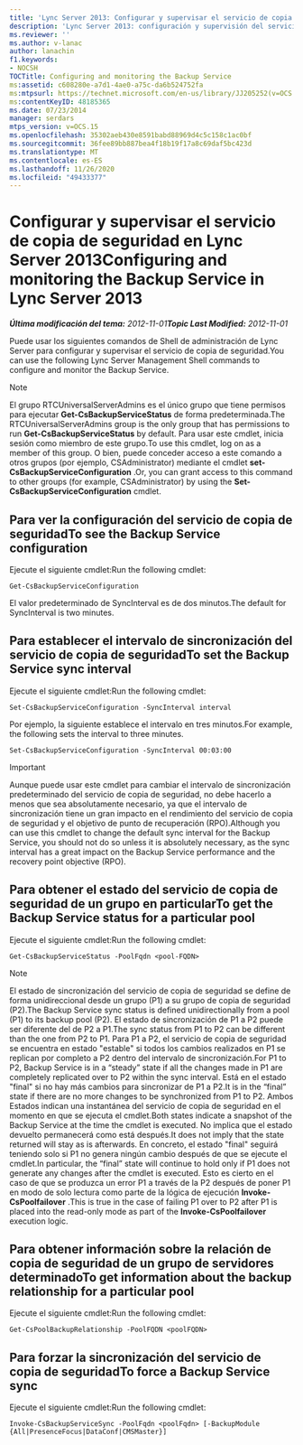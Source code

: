 ```yaml
---
title: 'Lync Server 2013: Configurar y supervisar el servicio de copia de seguridad'
description: 'Lync Server 2013: configuración y supervisión del servicio de copia de seguridad.'
ms.reviewer: ''
ms.author: v-lanac
author: lanachin
f1.keywords:
- NOCSH
TOCTitle: Configuring and monitoring the Backup Service
ms:assetid: c608280e-a7d1-4ae0-a75c-da6b524752fa
ms:mtpsurl: https://technet.microsoft.com/en-us/library/JJ205252(v=OCS.15)
ms:contentKeyID: 48185365
ms.date: 07/23/2014
manager: serdars
mtps_version: v=OCS.15
ms.openlocfilehash: 35302aeb430e8591babd88969d4c5c158c1ac0bf
ms.sourcegitcommit: 36fee89bb887bea4f18b19f17a8c69daf5bc423d
ms.translationtype: MT
ms.contentlocale: es-ES
ms.lasthandoff: 11/26/2020
ms.locfileid: "49433377"
---
```

# <a name="configuring-and-monitoring-the-backup-service-in-lync-server-2013"></a><span data-ttu-id="b9eac-103">Configurar y supervisar el servicio de copia de seguridad en Lync Server 2013</span><span class="sxs-lookup"><span data-stu-id="b9eac-103">Configuring and monitoring the Backup Service in Lync Server 2013</span></span>

<div data-xmlns="http://www.w3.org/1999/xhtml">

<div class="topic" data-xmlns="http://www.w3.org/1999/xhtml" data-msxsl="urn:schemas-microsoft-com:xslt" data-cs="https://msdn.microsoft.com/">

<div data-asp="https://msdn2.microsoft.com/asp">



</div>

<div id="mainSection">

<div id="mainBody"><span data-ttu-id="b9eac-104">

<span> </span></span><span class="sxs-lookup"><span data-stu-id="b9eac-104">

<span> </span></span></span>

<span data-ttu-id="b9eac-105">_**Última modificación del tema:** 2012-11-01_</span><span class="sxs-lookup"><span data-stu-id="b9eac-105">_**Topic Last Modified:** 2012-11-01_</span></span>

<span data-ttu-id="b9eac-106">Puede usar los siguientes comandos de Shell de administración de Lync Server para configurar y supervisar el servicio de copia de seguridad.</span><span class="sxs-lookup"><span data-stu-id="b9eac-106">You can use the following Lync Server Management Shell commands to configure and monitor the Backup Service.</span></span>

<div>


> [!NOTE]  
> <span data-ttu-id="b9eac-107">El grupo RTCUniversalServerAdmins es el único grupo que tiene permisos para ejecutar <STRONG>Get-CsBackupServiceStatus</STRONG> de forma predeterminada.</span><span class="sxs-lookup"><span data-stu-id="b9eac-107">The RTCUniversalServerAdmins group is the only group that has permissions to run <STRONG>Get-CsBackupServiceStatus</STRONG> by default.</span></span> <span data-ttu-id="b9eac-108">Para usar este cmdlet, inicia sesión como miembro de este grupo.</span><span class="sxs-lookup"><span data-stu-id="b9eac-108">To use this cmdlet, log on as a member of this group.</span></span> <span data-ttu-id="b9eac-109">O bien, puede conceder acceso a este comando a otros grupos (por ejemplo, CSAdministrator) mediante el cmdlet <STRONG>set-CsBackupServiceConfiguration</STRONG> .</span><span class="sxs-lookup"><span data-stu-id="b9eac-109">Or, you can grant access to this command to other groups (for example, CSAdministrator) by using the <STRONG>Set-CsBackupServiceConfiguration</STRONG> cmdlet.</span></span>



</div>

<div>

## <a name="to-see-the-backup-service-configuration"></a><span data-ttu-id="b9eac-110">Para ver la configuración del servicio de copia de seguridad</span><span class="sxs-lookup"><span data-stu-id="b9eac-110">To see the Backup Service configuration</span></span>

<span data-ttu-id="b9eac-111">Ejecute el siguiente cmdlet:</span><span class="sxs-lookup"><span data-stu-id="b9eac-111">Run the following cmdlet:</span></span>

    Get-CsBackupServiceConfiguration

<span data-ttu-id="b9eac-112">El valor predeterminado de SyncInterval es de dos minutos.</span><span class="sxs-lookup"><span data-stu-id="b9eac-112">The default for SyncInterval is two minutes.</span></span>

</div>

<div>

## <a name="to-set-the-backup-service-sync-interval"></a><span data-ttu-id="b9eac-113">Para establecer el intervalo de sincronización del servicio de copia de seguridad</span><span class="sxs-lookup"><span data-stu-id="b9eac-113">To set the Backup Service sync interval</span></span>

<span data-ttu-id="b9eac-114">Ejecute el siguiente cmdlet:</span><span class="sxs-lookup"><span data-stu-id="b9eac-114">Run the following cmdlet:</span></span>

    Set-CsBackupServiceConfiguration -SyncInterval interval

<span data-ttu-id="b9eac-115">Por ejemplo, la siguiente establece el intervalo en tres minutos.</span><span class="sxs-lookup"><span data-stu-id="b9eac-115">For example, the following sets the interval to three minutes.</span></span>

    Set-CsBackupServiceConfiguration -SyncInterval 00:03:00

<div>


> [!IMPORTANT]  
> <span data-ttu-id="b9eac-116">Aunque puede usar este cmdlet para cambiar el intervalo de sincronización predeterminado del servicio de copia de seguridad, no debe hacerlo a menos que sea absolutamente necesario, ya que el intervalo de sincronización tiene un gran impacto en el rendimiento del servicio de copia de seguridad y el objetivo de punto de recuperación (RPO).</span><span class="sxs-lookup"><span data-stu-id="b9eac-116">Although you can use this cmdlet to change the default sync interval for the Backup Service, you should not do so unless it is absolutely necessary, as the sync interval has a great impact on the Backup Service performance and the recovery point objective (RPO).</span></span>



</div>

</div>

<div>

## <a name="to-get-the-backup-service-status-for-a-particular-pool"></a><span data-ttu-id="b9eac-117">Para obtener el estado del servicio de copia de seguridad de un grupo en particular</span><span class="sxs-lookup"><span data-stu-id="b9eac-117">To get the Backup Service status for a particular pool</span></span>

<span data-ttu-id="b9eac-118">Ejecute el siguiente cmdlet:</span><span class="sxs-lookup"><span data-stu-id="b9eac-118">Run the following cmdlet:</span></span>

    Get-CsBackupServiceStatus -PoolFqdn <pool-FQDN>

<div>


> [!NOTE]  
> <span data-ttu-id="b9eac-119">El estado de sincronización del servicio de copia de seguridad se define de forma unidireccional desde un grupo (P1) a su grupo de copia de seguridad (P2).</span><span class="sxs-lookup"><span data-stu-id="b9eac-119">The Backup Service sync status is defined unidirectionally from a pool (P1) to its backup pool (P2).</span></span> <span data-ttu-id="b9eac-120">El estado de sincronización de P1 a P2 puede ser diferente del de P2 a P1.</span><span class="sxs-lookup"><span data-stu-id="b9eac-120">The sync status from P1 to P2 can be different than the one from P2 to P1.</span></span> <span data-ttu-id="b9eac-121">Para P1 a P2, el servicio de copia de seguridad se encuentra en estado "estable" si todos los cambios realizados en P1 se replican por completo a P2 dentro del intervalo de sincronización.</span><span class="sxs-lookup"><span data-stu-id="b9eac-121">For P1 to P2, Backup Service is in a “steady” state if all the changes made in P1 are completely replicated over to P2 within the sync interval.</span></span> <span data-ttu-id="b9eac-122">Está en el estado "final" si no hay más cambios para sincronizar de P1 a P2.</span><span class="sxs-lookup"><span data-stu-id="b9eac-122">It is in the “final” state if there are no more changes to be synchronized from P1 to P2.</span></span> <span data-ttu-id="b9eac-123">Ambos Estados indican una instantánea del servicio de copia de seguridad en el momento en que se ejecuta el cmdlet.</span><span class="sxs-lookup"><span data-stu-id="b9eac-123">Both states indicate a snapshot of the Backup Service at the time the cmdlet is executed.</span></span> <span data-ttu-id="b9eac-124">No implica que el estado devuelto permanecerá como está después.</span><span class="sxs-lookup"><span data-stu-id="b9eac-124">It does not imply that the state returned will stay as is afterwards.</span></span> <span data-ttu-id="b9eac-125">En concreto, el estado "final" seguirá teniendo solo si P1 no genera ningún cambio después de que se ejecute el cmdlet.</span><span class="sxs-lookup"><span data-stu-id="b9eac-125">In particular, the “final” state will continue to hold only if P1 does not generate any changes after the cmdlet is executed.</span></span> <span data-ttu-id="b9eac-126">Esto es cierto en el caso de que se produzca un error P1 a través de la P2 después de poner P1 en modo de solo lectura como parte de la lógica de ejecución <STRONG>Invoke-CsPoolfailover</STRONG> .</span><span class="sxs-lookup"><span data-stu-id="b9eac-126">This is true in the case of failing P1 over to P2 after P1 is placed into the read-only mode as part of the <STRONG>Invoke-CsPoolfailover</STRONG> execution logic.</span></span>



</div>

</div>

<div>

## <a name="to-get-information-about-the-backup-relationship-for-a-particular-pool"></a><span data-ttu-id="b9eac-127">Para obtener información sobre la relación de copia de seguridad de un grupo de servidores determinado</span><span class="sxs-lookup"><span data-stu-id="b9eac-127">To get information about the backup relationship for a particular pool</span></span>

<span data-ttu-id="b9eac-128">Ejecute el siguiente cmdlet:</span><span class="sxs-lookup"><span data-stu-id="b9eac-128">Run the following cmdlet:</span></span>

    Get-CsPoolBackupRelationship -PoolFQDN <poolFQDN>

</div>

<div>

## <a name="to-force-a-backup-service-sync"></a><span data-ttu-id="b9eac-129">Para forzar la sincronización del servicio de copia de seguridad</span><span class="sxs-lookup"><span data-stu-id="b9eac-129">To force a Backup Service sync</span></span>

<span data-ttu-id="b9eac-130">Ejecute el siguiente cmdlet:</span><span class="sxs-lookup"><span data-stu-id="b9eac-130">Run the following cmdlet:</span></span>

    Invoke-CsBackupServiceSync -PoolFqdn <poolFqdn> [-BackupModule  {All|PresenceFocus|DataConf|CMSMaster}]

<span data-ttu-id="b9eac-131"></div>

</div>

<span> </span>

</div>

</div>

</span><span class="sxs-lookup"><span data-stu-id="b9eac-131"></div>

</div>

<span> </span>

</div>

</div>

</span></span></div>

